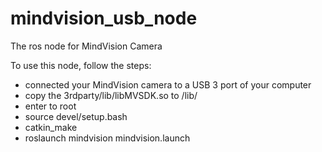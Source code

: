 # mindvision_usb_node
The ros node for MindVision Camera

To use this node, follow the steps:
* connected your MindVision camera to a USB 3 port of your computer
* copy the 3rdparty/lib/libMVSDK.so to /lib/
* enter to root
* source devel/setup.bash
* catkin_make
* roslaunch mindvision  mindvision.launch
